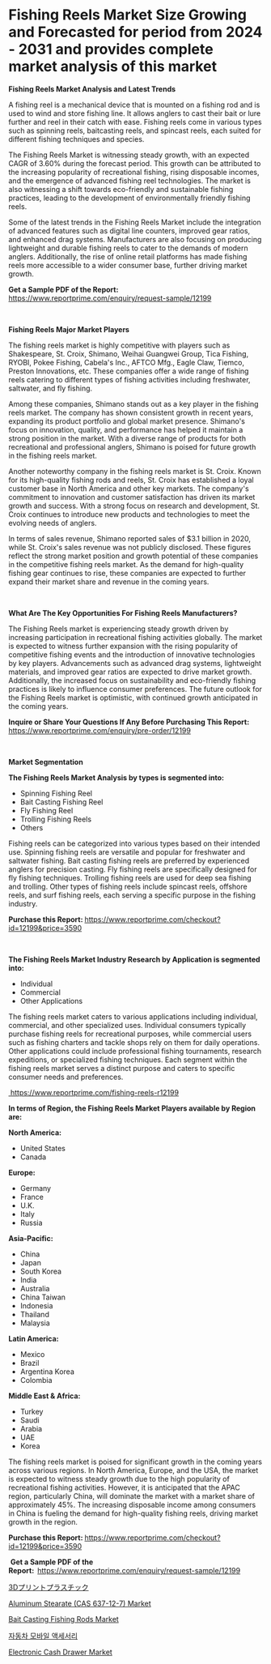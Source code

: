 <p><h1>Fishing Reels Market Size Growing and Forecasted for period from 2024 - 2031 and provides complete market analysis of this market</h1></p><p><strong>Fishing Reels Market Analysis and Latest Trends</strong></p>
<p><p>A fishing reel is a mechanical device that is mounted on a fishing rod and is used to wind and store fishing line. It allows anglers to cast their bait or lure further and reel in their catch with ease. Fishing reels come in various types such as spinning reels, baitcasting reels, and spincast reels, each suited for different fishing techniques and species.</p><p>The Fishing Reels Market is witnessing steady growth, with an expected CAGR of 3.60% during the forecast period. This growth can be attributed to the increasing popularity of recreational fishing, rising disposable incomes, and the emergence of advanced fishing reel technologies. The market is also witnessing a shift towards eco-friendly and sustainable fishing practices, leading to the development of environmentally friendly fishing reels.</p><p>Some of the latest trends in the Fishing Reels Market include the integration of advanced features such as digital line counters, improved gear ratios, and enhanced drag systems. Manufacturers are also focusing on producing lightweight and durable fishing reels to cater to the demands of modern anglers. Additionally, the rise of online retail platforms has made fishing reels more accessible to a wider consumer base, further driving market growth.</p></p>
<p><strong>Get a Sample PDF of the Report:&nbsp;</strong> <a href="https://www.reportprime.com/enquiry/request-sample/12199">https://www.reportprime.com/enquiry/request-sample/12199</a></p>
<p>&nbsp;</p>
<p><strong>Fishing Reels Major Market Players</strong></p>
<p><p>The fishing reels market is highly competitive with players such as Shakespeare, St. Croix, Shimano, Weihai Guangwei Group, Tica Fishing, RYOBI, Pokee Fishing, Cabela's Inc., AFTCO Mfg., Eagle Claw, Tiemco, Preston Innovations, etc. These companies offer a wide range of fishing reels catering to different types of fishing activities including freshwater, saltwater, and fly fishing.</p><p>Among these companies, Shimano stands out as a key player in the fishing reels market. The company has shown consistent growth in recent years, expanding its product portfolio and global market presence. Shimano's focus on innovation, quality, and performance has helped it maintain a strong position in the market. With a diverse range of products for both recreational and professional anglers, Shimano is poised for future growth in the fishing reels market.</p><p>Another noteworthy company in the fishing reels market is St. Croix. Known for its high-quality fishing rods and reels, St. Croix has established a loyal customer base in North America and other key markets. The company's commitment to innovation and customer satisfaction has driven its market growth and success. With a strong focus on research and development, St. Croix continues to introduce new products and technologies to meet the evolving needs of anglers.</p><p>In terms of sales revenue, Shimano reported sales of $3.1 billion in 2020, while St. Croix's sales revenue was not publicly disclosed. These figures reflect the strong market position and growth potential of these companies in the competitive fishing reels market. As the demand for high-quality fishing gear continues to rise, these companies are expected to further expand their market share and revenue in the coming years.</p></p>
<p>&nbsp;</p>
<p><strong>What Are The Key Opportunities For Fishing Reels Manufacturers?</strong></p>
<p><p>The Fishing Reels market is experiencing steady growth driven by increasing participation in recreational fishing activities globally. The market is expected to witness further expansion with the rising popularity of competitive fishing events and the introduction of innovative technologies by key players. Advancements such as advanced drag systems, lightweight materials, and improved gear ratios are expected to drive market growth. Additionally, the increased focus on sustainability and eco-friendly fishing practices is likely to influence consumer preferences. The future outlook for the Fishing Reels market is optimistic, with continued growth anticipated in the coming years.</p></p>
<p><strong>Inquire or Share Your Questions If Any Before Purchasing This Report:</strong> <a href="https://www.reportprime.com/enquiry/pre-order/12199">https://www.reportprime.com/enquiry/pre-order/12199</a></p>
<p>&nbsp;</p>
<p><strong>Market Segmentation</strong></p>
<p><strong>The Fishing Reels Market Analysis by types is segmented into:</strong></p>
<p><ul><li>Spinning Fishing Reel</li><li>Bait Casting Fishing Reel</li><li>Fly Fishing Reel</li><li>Trolling Fishing Reels</li><li>Others</li></ul></p>
<p><p>Fishing reels can be categorized into various types based on their intended use. Spinning fishing reels are versatile and popular for freshwater and saltwater fishing. Bait casting fishing reels are preferred by experienced anglers for precision casting. Fly fishing reels are specifically designed for fly fishing techniques. Trolling fishing reels are used for deep sea fishing and trolling. Other types of fishing reels include spincast reels, offshore reels, and surf fishing reels, each serving a specific purpose in the fishing industry.</p></p>
<p><strong>Purchase this Report:&nbsp;</strong><a href="https://www.reportprime.com/checkout?id=12199&price=3590">https://www.reportprime.com/checkout?id=12199&price=3590</a></p>
<p>&nbsp;</p>
<p><strong>The Fishing Reels Market Industry Research by Application is segmented into:</strong></p>
<p><ul><li>Individual</li><li>Commercial</li><li>Other Applications</li></ul></p>
<p><p>The fishing reels market caters to various applications including individual, commercial, and other specialized uses. Individual consumers typically purchase fishing reels for recreational purposes, while commercial users such as fishing charters and tackle shops rely on them for daily operations. Other applications could include professional fishing tournaments, research expeditions, or specialized fishing techniques. Each segment within the fishing reels market serves a distinct purpose and caters to specific consumer needs and preferences.</p></p>
<p><a href="https://www.reportprime.com/fishing-reels-r12199">&nbsp;https://www.reportprime.com/fishing-reels-r12199</a></p>
<p><strong>In terms of Region, the Fishing Reels Market Players available by Region are:</strong></p>
<p>
    <p> <strong> North America: </strong>
        <ul>
            <li>United States</li>
            <li>Canada</li>
        </ul>
        </p> 
    <p> <strong> Europe: </strong>
        <ul>
            <li>Germany</li>
            <li>France</li>
            <li>U.K.</li>
            <li>Italy</li>
            <li>Russia</li>
        </ul>
        </p> 
    <p> <strong> Asia-Pacific: </strong>
        <ul>
            <li>China</li>
            <li>Japan</li>
            <li>South Korea</li>
            <li>India</li>
            <li>Australia</li>
            <li>China Taiwan</li>
            <li>Indonesia</li>
            <li>Thailand</li>
            <li>Malaysia</li>
        </ul>
        </p> 
    <p> <strong> Latin America: </strong>
        <ul>
            <li>Mexico</li>
            <li>Brazil</li>
            <li>Argentina Korea</li>
            <li>Colombia</li>
        </ul>
        </p> 
    <p> <strong> Middle East & Africa: </strong>
        <ul>
            <li>Turkey</li>
            <li>Saudi</li>
            <li>Arabia</li>
            <li>UAE</li>
            <li>Korea</li>
        </ul>
    </p>
    </p>
<p><p>The fishing reels market is poised for significant growth in the coming years across various regions. In North America, Europe, and the USA, the market is expected to witness steady growth due to the high popularity of recreational fishing activities. However, it is anticipated that the APAC region, particularly China, will dominate the market with a market share of approximately 45%. The increasing disposable income among consumers in China is fueling the demand for high-quality fishing reels, driving market growth in the region.</p></p>
<p><strong>Purchase this Report: </strong><a href="https://www.reportprime.com/checkout?id=12199&price=3590">https://www.reportprime.com/checkout?id=12199&price=3590</a></p>
<p>&nbsp;<strong>Get a Sample PDF of the Report:&nbsp;&nbsp;</strong><a href="https://www.reportprime.com/enquiry/request-sample/12199">https://www.reportprime.com/enquiry/request-sample/12199</a></p>
<p><strong></strong></p>
<p><p><a href="https://medium.com/@johndory19/%E3%82%B0%E3%83%AD%E3%83%BC%E3%83%90%E3%83%AB3d%E3%83%97%E3%83%AA%E3%83%B3%E3%83%88%E3%83%97%E3%83%A9%E3%82%B9%E3%83%81%E3%83%83%E3%82%AF%E7%94%A3%E6%A5%AD-%E3%82%BF%E3%82%A4%E3%83%97-%E7%94%A8%E9%80%94-%E5%B8%82%E5%A0%B4%E3%83%97%E3%83%AC%E3%82%A4%E3%83%A4%E3%83%BC-%E5%9C%B0%E5%9F%9F%E5%88%A5%E6%88%90%E9%95%B7%E5%88%86%E6%9E%90-%E3%81%8A%E3%82%88%E3%81%B3%E5%B0%86%E6%9D%A5%E3%81%AE%E3%82%B7%E3%83%8A%E3%83%AA%E3%82%AA-2024%E5%B9%B4-2031%E5%B9%B4-f9ee72442ea7">3Dプリントプラスチック</a></p><p><a href="https://medium.com/@sharquayrhodes1927/global-aluminum-stearate-cas-637-12-7-market-trends-insights-into-growth-opportunities-and-a09547180e79">Aluminum Stearate (CAS 637-12-7) Market</a></p><p><a href="https://github.com/brendafegmorris532/Market-Research-Report-List-1/blob/main/bait-casting-fishing-rods-market.md">Bait Casting Fishing Rods Market</a></p><p><a href="https://medium.com/@obiemante1922/%EC%A0%9C%ED%92%88-%EC%9C%A0%ED%98%95-%EC%9D%91%EC%9A%A9-%EB%B6%84%EC%95%BC-%EC%A7%80%EC%97%AD-%EB%B0%8F-%EA%B8%B0%EC%97%85%EB%B3%84-%EA%B8%80%EB%A1%9C%EB%B2%8C-%EC%9E%90%EB%8F%99%EC%B0%A8-%EB%AA%A8%EB%B0%94%EC%9D%BC-%EC%95%A1%EC%84%B8%EC%84%9C%EB%A6%AC-%EC%8B%9C%EC%9E%A5-%EC%82%B0%EC%97%85-%EC%84%B8%EB%B6%84%ED%99%94-%EC%A0%84%EB%A7%9D-%EC%8B%9C%EC%9E%A5-%ED%8F%89%EA%B0%80-%EA%B2%BD%EC%9F%81-%ED%99%98%EA%B2%BD-%ED%8A%B8%EB%A0%8C%EB%93%9C-%EB%B0%8F-%EC%98%88%EC%B8%A1-2024-2031-10495717542e">자동차 모바일 액세서리</a></p><p><a href="https://www.linkedin.com/pulse/electronic-cash-drawer-market-global-insights-sales-trends-ck23f">Electronic Cash Drawer Market</a></p></p>
